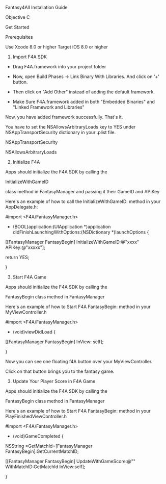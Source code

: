 Fantasy4All Installation Guide

Objective C

Get Started

Prerequisites

Use Xcode 8.0 or higher
Target iOS 8.0 or higher


1. Import F4A SDK

- Drag F4A.framework into your project folder

- Now, open Build Phases -> Link Binary With Libraries. And click on '+' button.

- Then click on "Add Other" instead of adding the default framework.

- Make Sure F4A.framework added in both "Embedded Binaries" and "Linked Framework and Libraries"

Now, you have added framework successfully. That's it.

You have to set the NSAllowsArbitraryLoads key to YES under NSAppTransportSecurity dictionary in your .plist file.

<key>NSAppTransportSecurity</key>

<dict>

<key>NSAllowsArbitraryLoads</key>

<true/>

</dict>



2. Initialize F4A

Apps should initialize the F4A SDK by calling the

InitializeWithGameID

class method in FantasyManager and passing it their GameID and APIKey



Here's an example of how to call the InitializeWithGameID: method in your AppDelegate.h:

#import <F4A/FantasyManager.h>



- (BOOL)application:(UIApplication *)application didFinishLaunchingWithOptions:(NSDictionary *)launchOptions {

[[FantasyManager FantasyBegin] InitializeWithGameID:@"xxxx" APIKey:@"xxxxx"];

return YES;

}



3. Start F4A Game

Apps should initialize the F4A SDK by calling the

FantasyBegin class method in FantasyManager



Here's an example of how to Start F4A FantasyBegin: method in your MyViewController.h



#import <F4A/FantasyManager.h>



- (void)viewDidLoad {

[[FantasyManager FantasyBegin] InView: self];

}

Now you can see one floating f4A button over your MyViewController.

Click on that button brings you to the fantasy game.





3. Update Your Player Score in  F4A Game

Apps should initialize the F4A SDK by calling the

FantasyBegin class method in FantasyManager



Here's an example of how to Start F4A FantasyBegin: method in your PlayFinishedViewController.h



#import <F4A/FantasyManager.h>



- (void)GameCompleted {

NSString *GetMatchId=[FantasyManager FantasyBegin].GetCurrentMatchID;

[[FantasyManager FantasyBegin] UpdateWithGameScore:@""  WithMatchID:GetMatchId InView:self];

}














